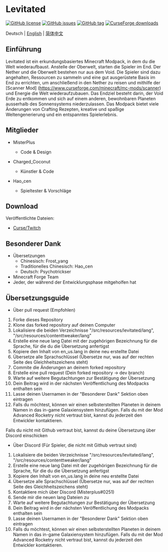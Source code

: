 # Levitated
[![GitHub license](https://img.shields.io/github/license/misterplus/Levitated)](https://github.com/misterplus/Levitated/blob/master/LICENSE)
[![GitHub issues](https://img.shields.io/github/issues/misterplus/Levitated)](https://github.com/misterplus/Levitated/issues)
[![GitHub tag](https://img.shields.io/github/tag/misterplus/Levitated?color=14b866)](https://github.com/misterplus/Levitated/releases/tag/1.5.2)
[![CurseForge downloads](http://cf.way2muchnoise.eu/full_399451_downloads.svg)](https://www.curseforge.com/minecraft/modpacks/levitated)

Deutsch | [English](./README.md) | [简体中文](./README_cn.md)

## Einführung
Levitated ist ein erkundungsbasiertes Minecraft Modpack, in dem du die Welt wiederaufbaust. Anstelle der Oberwelt, starten die Spieler im End. Der Nether und die Oberwelt bestehen nur aus dem Void. Die Spieler sind dazu angehalten, Ressourcen zu sammeln und eine gut ausgerüstete Basis im End zu errichten, um anschließend in den Nether zu reisen und mithilfe der [Scanner Mod] (https://www.curseforge.com/minecraft/mc-mods/scanner) und Energie die Welt wiederaufzubauen. Das Endziel besteht darin, der Void Erde zu entkommen und sich auf einem anderen, bewohnbaren Planeten ausserhalb des Sonnensystems niederzulassen. Das Modpack bietet viele Änderungen von Crafting Rezepten, kreative und spaßige Weltengenerierung und ein entspanntes Spielerlebnis.

## Mitglieder
- MisterPlus
  - Code & Design

- Charged_Coconut
  - Künstler & Code

- Hao_cen
  - Spieltester & Vorschläge

## Download
Veröffentlichte Dateien:
  - [Curse/Twitch](https://www.curseforge.com/minecraft/modpacks/levitated)

## Besonderer Dank
- Übersetzungen
  - Chinesisch: Frost_yang
  - Traditionelles Chinesisch: Hao_cen
  - Deutsch: Psychotrickser
- Minecraft Forge Team
- Jeder, der während der Entwicklungsphase mitgeholfen hat

## Übersetzungsguide
- Über pull request (Empfohlen)
1. Forke dieses Repository
2. Klone das forked repository auf deinen Computer
3. Lokalisiere die beiden Verzeichnisse "/src/resources/levitated/lang", "/src/resources/contenttweaker/lang"
4. Erstelle eine neue lang Datei mit der zugehörigen Bezeichnung für die Sprache, für die du die Übersetzung anfertigst
5. Kopiere den Inhalt von en_us.lang in deine neu erstellte Datei
6. Übersetze alle Sprachschlüssel (Übersetze nur, was auf der rechten Seite des Gleichheitszeichens steht)
7. Commite die Änderungen an deinem forked repository
8. Erstelle eine pull request (Dein forked repository -> dev branch)
9. Warte auf weitere Begutachtungen zur Bestätigung der Übersetzung
10. Dein Beitrag wird in der nächsten Veröffentlichung des Modpacks enthalten sein
11. Lasse deinen Usernamen in der "Besonderer Dank" Sektion oben eintragen
12. Falls du möchtest, können wir einen selbsterstellten Planeten in deinem Namen in das in-game Galaxiensystem hinzufügen. Falls du mit der Mod Advanced Rocketry nicht vertraut bist, kannst du jederzeit den Entwickler kontaktieren.

Falls du nicht mit Github vertraut bist, kannst du deine Übersetzung über Discord einschicken
- Über Discord (Für Spieler, die nicht mit Github vertraut sind)
1. Lokalisiere die beiden Verzeichnisse "/src/resources/levitated/lang", "/src/resources/contenttweaker/lang"
2. Erstelle eine neue lang Datei mit der zugehörigen Bezeichnung für die Sprache, für die du die Übersetzung anfertigst
3. Kopiere den Inhalt von en_us.lang in deine neu erstellte Datei
4. Übersetze alle Sprachschlüssel (Übersetze nur, was auf der rechten Seite des Gleichheitszeichens steht)
5. Kontaktiere mich über Discord (Misterplus#0251)
6. Sende mir die neuen lang Dateien zu
7. Warte auf weitere Begutachtungen zur Bestätigung der Übersetzung
8. Dein Beitrag wird in der nächsten Veröffentlichung des Modpacks enthalten sein
9. Lasse deinen Usernamen in der "Besonderer Dank" Sektion oben eintragen
10. Falls du möchtest, können wir einen selbsterstellten Planeten in deinem Namen in das in-game Galaxiensystem hinzufügen. Falls du mit der Mod Advanced Rocketry nicht vertraut bist, kannst du jederzeit den Entwickler kontaktieren.
